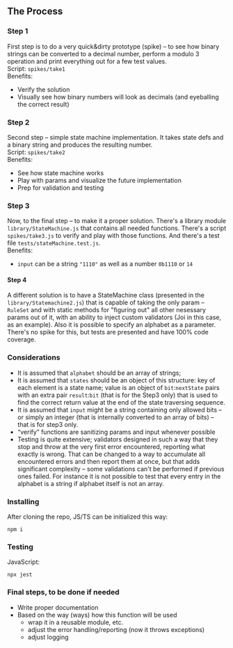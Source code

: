 ## The Process
### Step 1
First step is to do a very quick&dirty prototype (spike) – to see how binary strings can be converted to a decimal number, perform a modulo 3 operation and print everything out for a few test values.  
Script: `spikes/take1`  
Benefits: 
-	Verify the solution
-	Visually see how binary numbers will look as decimals (and eyeballing the correct result)

### Step 2
Second step – simple state machine implementation. It takes state defs and a binary string and produces the resulting number.  
Script: `spikes/take2`  
Benefits:
-	See how state machine works
-	Play with params and visualize the future implementation
-	Prep for validation and testing

### Step 3
Now, to the final step – to make it a proper solution.
There's a library module `library/StateMachine.js` that contains all needed functions. There's a script `spikes/take3.js` to verify and play with those functions. And there's a test file `tests/stateMachine.test.js`.  
Benefits:
-   `input` can be a string `"1110"` as well as a number `0b1110` or `14`

#### Step 4
A different solution is to have a StateMachine class (presented in the `library/Statemachine2.js`) that is capable of taking the only param – `RuleSet` and with static methods for "figuring out" all other nesessary params out of it, with an ability to inject custom validators (Joi in this case, as an example). Also it is possible to specify an alphabet as a parameter. There's no spike for this, but tests are presented and have 100% code coverage.

### Considerations
-   It is assumed that `alphabet` should be an array of strings;
-   It is assumed that `states` should be an object of this structure: key of each element is a state name; value is an object of `bit`:`nextState` pairs with an extra pair `result`:`bit` (that is for the Step3 only) that is used to find the correct return value at the end of the state traversing sequence.
-   It is assumed that `input` might be a string containing only allowed bits – or simply an integer (that is internally converted to an array of bits) – that is for step3 only.
-	“verify” functions are sanitizing params and input whenever possible
-   Testing is quite extensive; validators designed in such a way that they stop and throw at the very first error encountered, reporting what exactly is wrong. That can be changed to a way to accumulate all encountered errors and then report them at once, but that adds significant complexity – some validations can't be performed if previous ones failed. For instance it is not possible to test that every entry in the alphabet is a string if alphabet itself is not an array.

### Installing
After cloning the repo, JS/TS can be initialized this way:
```
npm i
```

### Testing
JavaScript:
```
npx jest
```

### Final steps, to be done if needed
-	Write proper documentation
-	Based on the way (ways) how this function will be used
    -	wrap it in a reusable module, etc.
    -	adjust the error handling/reporting (now it throws exceptions)
    -	adjust logging
   




